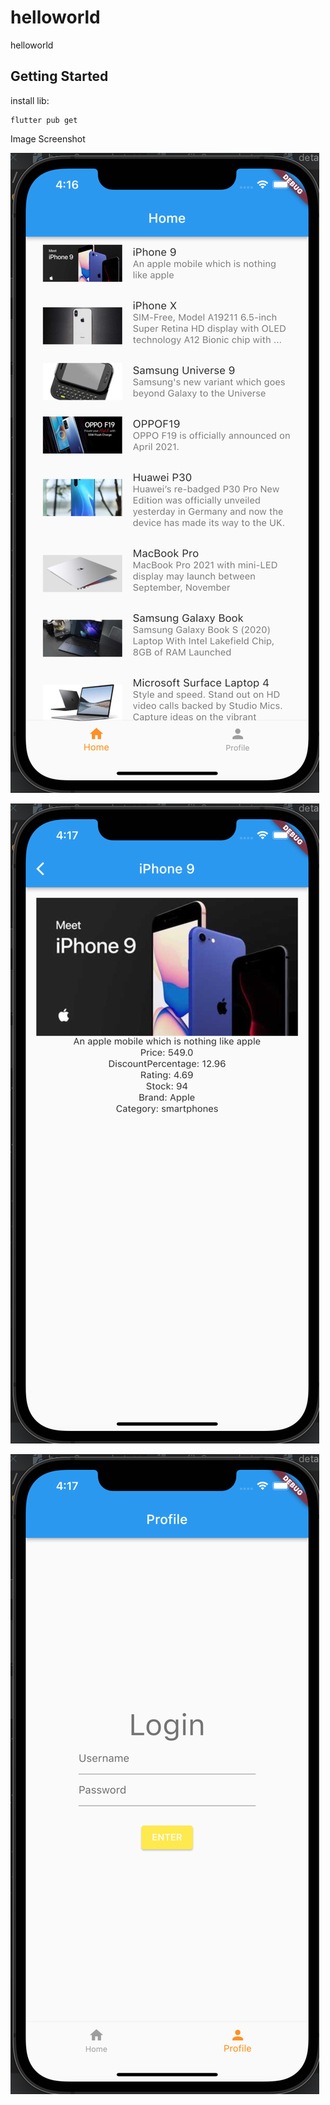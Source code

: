 # helloworld

helloworld

## Getting Started

install lib:
```
flutter pub get
```

Image Screenshot


![screenshot1](./Screenshot/Screenshot1.png)

![screenshot2](./Screenshot/Screenshot2.png)

![screenshot3](./Screenshot/Screenshot3.png)